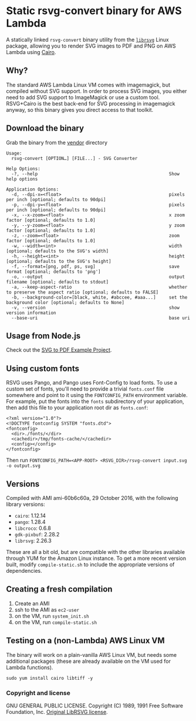 # Static rsvg-convert binary for AWS Lambda

A statically linked `rsvg-convert` binary utility from the [`librsvg`](http://live.gnome.org/LibRsvg) Linux package, allowing you to render SVG images to PDF and PNG on AWS Lambda using [Cairo](https://cairographics.org).

## Why?

The standard AWS Lambda Linux VM comes with imagemagick, but compiled without SVG support. In order to process SVG images, you either need to add SVG support to ImageMagick or use a custom tool. RSVG+Cairo is the best back-end for SVG processing in imagemagick anyway, so this binary gives you direct access to that toolkit.

## Download the binary

Grab the binary from the [vendor](/vendor) directory

```
Usage:
  rsvg-convert [OPTION…] [FILE...] - SVG Converter

Help Options:
  -?, --help                                                  Show help options

Application Options:
  -d, --dpi-x=<float>                                         pixels per inch [optional; defaults to 90dpi]
  -p, --dpi-y=<float>                                         pixels per inch [optional; defaults to 90dpi]
  -x, --x-zoom=<float>                                        x zoom factor [optional; defaults to 1.0]
  -y, --y-zoom=<float>                                        y zoom factor [optional; defaults to 1.0]
  -z, --zoom=<float>                                          zoom factor [optional; defaults to 1.0]
  -w, --width=<int>                                           width [optional; defaults to the SVG's width]
  -h, --height=<int>                                          height [optional; defaults to the SVG's height]
  -f, --format=[png, pdf, ps, svg]                            save format [optional; defaults to 'png']
  -o, --output                                                output filename [optional; defaults to stdout]
  -a, --keep-aspect-ratio                                     whether to preserve the aspect ratio [optional; defaults to FALSE]
  -b, --background-color=[black, white, #abccee, #aaa...]     set the background color [optional; defaults to None]
  -v, --version                                               show version information
  --base-uri                                                  base uri
```

## Usage from Node.js

Check out the [SVG to PDF Example Project](https://github.com/claudiajs/example-projects/tree/master/svg-to-pdf-s3-converter).

## Using custom fonts

RSVG uses Pango, and Pango uses Font-Config to load fonts. To use a custom set of fonts, you'll need to provide a trivial `fonts.conf` file somewhere and point to it using the `FONTCONFIG_PATH` environment variable. For example, put the fonts into the `fonts` subdirectory of your application, then add this file to your application root dir as `fonts.conf`:

```
<?xml version="1.0"?>
<!DOCTYPE fontconfig SYSTEM "fonts.dtd">
<fontconfig>
  <dir>./fonts/</dir>
  <cachedir>/tmp/fonts-cache/</cachedir>
  <config></config>
</fontconfig>
```

Then run `FONTCONFIG_PATH=<APP-ROOT> <RSVG_DIR>/rsvg-convert input.svg -o output.svg`

## Versions
Compiled with AMI ami-60b6c60a, 29 October 2016, with the following library versions:

* `cairo`: 1.12.14
* `pango`: 1.28.4
* `libcroco`: 0.6.8
* `gdk-pixbuf`: 2.28.2
* `librsvg`: 2.26.3

These are all a bit old, but are compatible with the other libraries available through YUM for the Amazon Linux instance. To get a more recent version built, modify `compile-static.sh` to include the appropriate versions of dependencies.

## Creating a fresh compilation

1. Create an AMI
2. ssh to the AMI as `ec2-user`
3. on the VM, run `system_init.sh`
4. on the VM, run `compile-static.sh`

## Testing on a (non-Lambda) AWS Linux VM

The binary will work on a plain-vanilla AWS Linux VM, but needs some additional packages (these are already available on the VM used for Lambda functions).

```
sudo yum install cairo libtiff -y
```

### Copyright and license

GNU GENERAL PUBLIC LICENSE.  Copyright (C) 1989, 1991 Free Software Foundation, Inc. 
[Original LibRSVG license](https://git.gnome.org/browse/librsvg/tree/COPYING).


